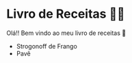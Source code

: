# Livro de Receitas :man_cook:

Olá!! Bem vindo ao meu livro de receitas :wave:

- Strogonoff de Frango
- Pavê
